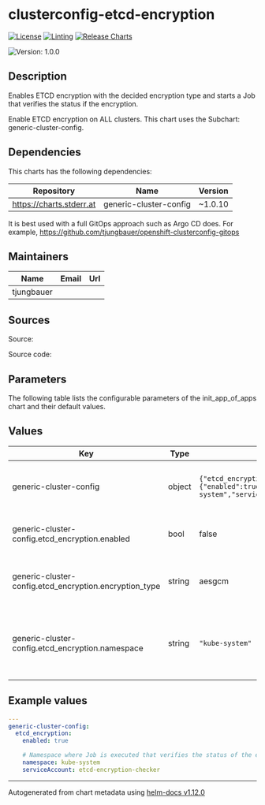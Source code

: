 

# clusterconfig-etcd-encryption

[![License](https://img.shields.io/badge/License-Apache_2.0-blue.svg)](https://opensource.org/licenses/Apache-2.0)
[![Linting](https://github.com/tjungbauer/openshift-clusterconfig-gitops/actions/workflows/linting.yml/badge.svg)](https://github.com/tjungbauer/openshift-clusterconfig-gitops/actions/workflows/linting.yml)
[![Release Charts](https://github.com/tjungbauer/helm-charts/actions/workflows/release.yml/badge.svg)](https://github.com/tjungbauer/helm-charts/actions/workflows/release.yml)

  ![Version: 1.0.0](https://img.shields.io/badge/Version-1.0.0-informational?style=flat-square)

 

  ## Description

  Enables ETCD encryption with the decided encryption type and starts a Job that verifies the status if the encryption.

Enable ETCD encryption on ALL clusters. This chart uses the Subchart: generic-cluster-config.

## Dependencies

This charts has the following dependencies:

| Repository | Name | Version |
|------------|------|---------|
| https://charts.stderr.at | generic-cluster-config | ~1.0.10 |

It is best used with a full GitOps approach such as Argo CD does. For example, https://github.com/tjungbauer/openshift-clusterconfig-gitops

## Maintainers

| Name | Email | Url |
| ---- | ------ | --- |
| tjungbauer |  |  |

## Sources
Source:

Source code:

## Parameters
The following table lists the configurable parameters of the init_app_of_apps chart and their default values.

## Values

| Key | Type | Default | Description |
|-----|------|---------|-------------|
| generic-cluster-config | object | `{"etcd_encryption":{"enabled":true,"encryption_type":"aesgcm","namespace":"kube-system","serviceAccount":"etcd-encryption-checker"}}` | Using subchart generic-cluster-config |
| generic-cluster-config.etcd_encryption.enabled | bool | false | Enable ETCD encryption or not |
| generic-cluster-config.etcd_encryption.encryption_type | string | aesgcm | Type of encryption. Must either be aesgcm or aescbc |
| generic-cluster-config.etcd_encryption.namespace | string | `"kube-system"` | Namespace where Job is executed that verifies the status of the encryption |

## Example values

```yaml
---
generic-cluster-config:
  etcd_encryption:
    enabled: true

    # Namespace where Job is executed that verifies the status of the encryption
    namespace: kube-system
    serviceAccount: etcd-encryption-checker
```

----------------------------------------------
Autogenerated from chart metadata using [helm-docs v1.12.0](https://github.com/norwoodj/helm-docs/releases/v1.12.0)
